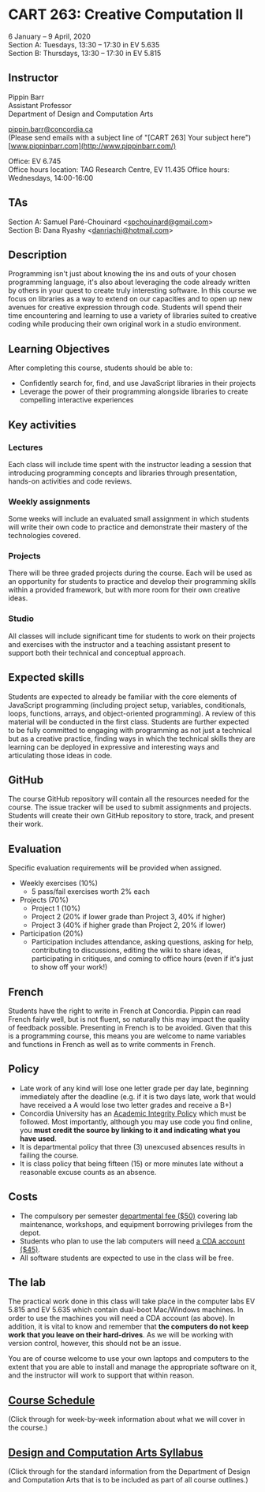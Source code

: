 # CART 263: Creative Computation II

6 January – 9 April, 2020  
Section A: Tuesdays, 13:30 – 17:30 in EV 5.635  
Section B: Thursdays, 13:30 – 17:30 in EV 5.815  

## Instructor

Pippin Barr  
Assistant Professor  
Department of Design and Computation Arts  

[pippin.barr@concordia.ca](mailto:pippin.barr@concordia.ca)  
(Please send emails with a subject line of "[CART 263] Your subject here")  
[www.pippinbarr.com](http://www.pippinbarr.com/)  

Office: EV 6.745  
Office hours location: TAG Research Centre, EV 11.435
Office hours: Wednesdays, 14:00-16:00


## TAs

Section A: Samuel Paré-Chouinard  <[spchouinard@gmail.com](mailto:spchouinard@gmail.com)>  
Section B: Dana Ryashy <[danriachi@hotmail.com](danriachi@hotmail.com)>


## Description

Programming isn't just about knowing the ins and outs of your chosen programming language, it's also about leveraging the code already written by others in your quest to create truly interesting software. In this course we focus on libraries as a way to extend on our capacities and to open up new avenues for creative expression through code. Students will spend their time encountering and learning to use a variety of libraries suited to creative coding while producing their own original work in a studio environment.


## Learning Objectives

After completing this course, students should be able to:

* Confidently search for, find, and use JavaScript libraries in their projects
* Leverage the power of their programming alongside libraries to create compelling interactive experiences

## Key activities

### Lectures
Each class will include time spent with the instructor leading a session that introducing programming concepts and libraries through presentation, hands-on activities and code reviews.

### Weekly assignments
Some weeks will include an evaluated small assignment in which students will write their own code to practice and demonstrate their mastery of the technologies covered.

### Projects
There will be three graded projects during the course. Each will be used as an opportunity for students to practice and develop their programming skills within a provided framework, but with more room for their own creative ideas.

### Studio
All classes will include significant time for students to work on their projects and exercises with the instructor and a teaching assistant present to support both their technical and conceptual approach.


## Expected skills

Students are expected to already be familiar with the core elements of JavaScript programming (including project setup, variables, conditionals, loops, functions, arrays, and object-oriented programming). A review of this material will be conducted in the first class. Students are further expected to be fully committed to engaging with programming as not just a technical but as a creative practice, finding ways in which the technical skills they are learning can be deployed in expressive and interesting ways and articulating those ideas in code.


## GitHub

The course GitHub repository will contain all the resources needed for the course. The issue tracker will be used to submit assignments and projects. Students will create their own GitHub repository to store, track, and present their work.


## Evaluation

Specific evaluation requirements will be provided when assigned.

* Weekly exercises (10%)
   * 5 pass/fail exercises worth 2% each
* Projects (70%)
  * Project 1 (10%)
  * Project 2 (20% if lower grade than Project 3, 40% if higher)
  * Project 3 (40% if higher grade than Project 2, 20% if lower)
* Participation (20%)
   * Participation includes attendance, asking questions, asking for help, contributing to discussions, editing the wiki to share ideas, participating in critiques, and coming to office hours (even if it's just to show off your work!)


## French

Students have the right to write in French at Concordia. Pippin can read French fairly well, but is not fluent, so naturally this may impact the quality of feedback possible. Presenting in French is to be avoided. Given that this is a programming course, this means you are welcome to name variables and functions in French as well as to write comments in French.


## Policy

* Late work of any kind will lose one letter grade per day late, beginning immediately after the deadline (e.g. if it is two days late, work that would have received a A would lose two letter grades and receive a B+)
* Concordia University has an [Academic Integrity Policy](https://www.concordia.ca/students/academic-integrity.html) which must be followed. Most importantly, although you may use code you find online, you __must credit the source by linking to it and indicating what you have used__.
* It is departmental policy that three (3) unexcused absences results in failing the course.
* It is class policy that being fifteen (15) or more minutes late without a reasonable excuse counts as an absence.


## Costs

* The compulsory per semester [departmental fee ($50)](https://stores.concordia.ca/catalog/product/view/id/59193/s/usage-of-consumable-materials-at-d-cart-labs-and-equipment-borrowing-privileges-from-cda-197b1b/) covering lab maintenance, workshops, and equipment borrowing privileges from the depot.
* Students who plan to use the lab computers will need [a CDA account ($45)](http://www.concordia.ca/finearts/cda/membership.html).
* All software students are expected to use in the class will be free.

## The lab

The practical work done in this class will take place in the computer labs EV 5.815 and EV 5.635 which contain dual-boot Mac/Windows machines. In order to use the machines you will need a CDA account (as above). In addition, it is vital to know and remember that **the computers do not keep work that you leave on their hard-drives**. As we will be working with version control, however, this should not be an issue.

You are of course welcome to use your own laptops and computers to the extent that you are able to install and manage the appropriate software on it, and the instructor will work to support that within reason.


## [Course Schedule](./course-schedule.md)

(Click through for week-by-week information about what we will cover in the course.)


## [Design and Computation Arts Syllabus](https://github.com/pippinbarr/cart253-2019/blob/master/course_information/dcart-syllabus-2019.pdf)

(Click through for the standard information from the Department of Design and Computation Arts that is to be included as part of all course outlines.)
